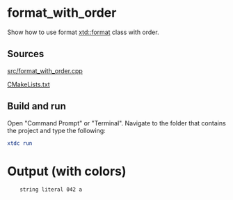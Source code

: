 # format_with_order

Show how to use format [xtd::format](https://gammasoft71.github.io/xtd/reference_guides/latest/_format_page.html) class with order.

## Sources

[src/format_with_order.cpp](src/format_with_order.cpp)

[CMakeLists.txt](CMakeLists.txt)

## Build and run

Open "Command Prompt" or "Terminal". Navigate to the folder that contains the project and type the following:

```cmake
xtdc run
```

# Output (with colors)

```
    string literal 042 a
```

